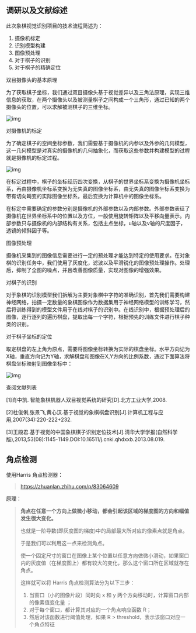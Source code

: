 ## 调研以及文献综述

此次象棋视觉识别项目的技术流程简述为：

 

1. 摄像机标定
2. 识别模型构建
3. 图像预处理
4. 对于棋子的识别
5. 对于棋子的精确定位

双目摄像头的基本原理

为了获取棋子坐标，我们通过双目摄像头基于视觉差异以及三角法原理，实现三维信息的获取，在两个摄像头以及被测量棋子之间构成一个三角形，通过已知的两个摄像头的位置，可以求解被测棋子的三维坐标。

![img](https://yoga-typora-photo.oss-cn-beijing.aliyuncs.com/typora_img/clip_image002.png)

对摄像机的标定

为了确定棋子的空间坐标参数，我们需要基于摄像机的内参以及外参的几何模型，这一几何模型是对真实的摄像机的几何抽象化，而获取这些参数并构建模型的过程就是摄像机的标定过程。

![img](https://yoga-typora-photo.oss-cn-beijing.aliyuncs.com/typora_img/clip_image004.png)

在标定过程中，棋子的坐标经历四次变换，从棋子的世界坐标系变换为摄像机坐标系，再由摄像机坐标系变换为无失真的图像坐标系，由无失真的图像坐标系变换为带有切向畸变的实际图像坐标系，最后变换为计算机中的图像坐标系。

在标定中需要确定的参数分别是摄像机的外部参数以及内部参数。外部参数表征了摄像机在世界坐标系中的位置以及方位，一般使用旋转矩阵以及平移向量表示。内部参数只与摄像机的内部结构有关系，包括主点坐标，u轴以及v轴的尺度因子，透镜的倾斜因子等。

图像预处理

摄像机采集到的图像信息需要进行一定的预处理才能达到特定的使用要求。在对象棋的识别任务中，我们使用了灰度化，滤波以及平滑锐化的图像预处理操作。处理后，抑制了全图的噪点，并且改善图像质量，实现对图像的增强效果。

对棋子的识别

对于象棋的识别模型我们拆解为主要对象棋中字符的准确识别，首先我们需要构建神经网络，拍摄一定数量的象棋图像作为数据集用于神经网络模型的训练学习，然后将训练得到的模型文件用于在线对棋子的识别中。在线识别中，根据预处理后的图像，逐行逐列的遍历棋盘，提取出每一个字符，根据预先的训练文件进行棋子种类的识别。

对于棋子坐标的定位

取定棋盘的左上角为原点，需要将图像坐标转换为实际的棋盘坐标。水平方向记为X轴，垂直方向记为Y轴，求解棋盘和图像在X,Y方向的比例系数，通过下面算法将棋盘坐标映射到图像坐标中：

![img](https://yoga-typora-photo.oss-cn-beijing.aliyuncs.com/typora_img/clip_image006.png)

查阅文献列表

[1]肖中凯. 智能象棋机器人双目视觉系统的研究[D].北方工业大学,2008.

[2]杜俊俐,张景飞,黄心汉.基于视觉的象棋棋盘识别[J].计算机工程与应用,2007(34):220-222+232.

[3]王殿君.基于视觉的中国象棋棋子识别定位技术[J].清华大学学报(自然科学版),2013,53(08):1145-1149.DOI:10.16511/j.cnki.qhdxxb.2013.08.019.



## 角点检测

使用Harris 角点检测器：

> https://zhuanlan.zhihu.com/p/83064609

原理：

> **角点在任意一个方向上做微小移动，都会引起该区域的梯度图的方向和幅值发生很大变化。**
>
> 也就是一阶导数(即灰度图的梯度)中的局部最大所对应的像素点就是角点。
>
> 于是我们可以利用这一点来检测角点。
>
> 使一个固定尺寸的窗口在图像上某个位置以任意方向做微小滑动，如果窗口内的灰度值（在梯度图上）都有较大的变化，那么这个窗口所在区域就存在角点。
>
> 这样就可以将 Harris 角点检测算法分为以下三步：
>
> 1. 当窗口（小的图像片段）同时向 x 和 y 两个方向移动时，计算窗口内部的像素值变化量 ；
> 2. 对于每个窗口，都计算其对应的一个角点响应函数 R；
> 3. 然后对该函数进行阈值处理，如果 R > threshold，表示该窗口对应一个角点特征





